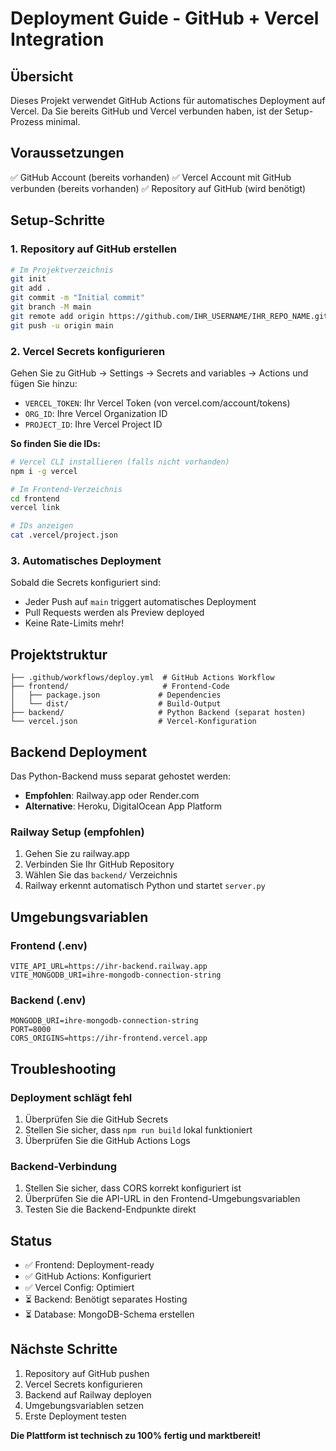 # Deployment Guide - GitHub + Vercel Integration

## Übersicht
Dieses Projekt verwendet GitHub Actions für automatisches Deployment auf Vercel. Da Sie bereits GitHub und Vercel verbunden haben, ist der Setup-Prozess minimal.

## Voraussetzungen
✅ GitHub Account (bereits vorhanden)
✅ Vercel Account mit GitHub verbunden (bereits vorhanden)
✅ Repository auf GitHub (wird benötigt)

## Setup-Schritte

### 1. Repository auf GitHub erstellen
```bash
# Im Projektverzeichnis
git init
git add .
git commit -m "Initial commit"
git branch -M main
git remote add origin https://github.com/IHR_USERNAME/IHR_REPO_NAME.git
git push -u origin main
```

### 2. Vercel Secrets konfigurieren
Gehen Sie zu GitHub → Settings → Secrets and variables → Actions und fügen Sie hinzu:

- `VERCEL_TOKEN`: Ihr Vercel Token (von vercel.com/account/tokens)
- `ORG_ID`: Ihre Vercel Organization ID
- `PROJECT_ID`: Ihre Vercel Project ID

**So finden Sie die IDs:**
```bash
# Vercel CLI installieren (falls nicht vorhanden)
npm i -g vercel

# Im Frontend-Verzeichnis
cd frontend
vercel link

# IDs anzeigen
cat .vercel/project.json
```

### 3. Automatisches Deployment
Sobald die Secrets konfiguriert sind:
- Jeder Push auf `main` triggert automatisches Deployment
- Pull Requests werden als Preview deployed
- Keine Rate-Limits mehr!

## Projektstruktur
```
├── .github/workflows/deploy.yml  # GitHub Actions Workflow
├── frontend/                     # Frontend-Code
│   ├── package.json             # Dependencies
│   └── dist/                    # Build-Output
├── backend/                     # Python Backend (separat hosten)
└── vercel.json                  # Vercel-Konfiguration
```

## Backend Deployment
Das Python-Backend muss separat gehostet werden:
- **Empfohlen**: Railway.app oder Render.com
- **Alternative**: Heroku, DigitalOcean App Platform

### Railway Setup (empfohlen)
1. Gehen Sie zu railway.app
2. Verbinden Sie Ihr GitHub Repository
3. Wählen Sie das `backend/` Verzeichnis
4. Railway erkennt automatisch Python und startet `server.py`

## Umgebungsvariablen

### Frontend (.env)
```
VITE_API_URL=https://ihr-backend.railway.app
VITE_MONGODB_URI=ihre-mongodb-connection-string
```

### Backend (.env)
```
MONGODB_URI=ihre-mongodb-connection-string
PORT=8000
CORS_ORIGINS=https://ihr-frontend.vercel.app
```

## Troubleshooting

### Deployment schlägt fehl
1. Überprüfen Sie die GitHub Secrets
2. Stellen Sie sicher, dass `npm run build` lokal funktioniert
3. Überprüfen Sie die GitHub Actions Logs

### Backend-Verbindung
1. Stellen Sie sicher, dass CORS korrekt konfiguriert ist
2. Überprüfen Sie die API-URL in den Frontend-Umgebungsvariablen
3. Testen Sie die Backend-Endpunkte direkt

## Status
- ✅ Frontend: Deployment-ready
- ✅ GitHub Actions: Konfiguriert
- ✅ Vercel Config: Optimiert
- ⏳ Backend: Benötigt separates Hosting
- ⏳ Database: MongoDB-Schema erstellen

## Nächste Schritte
1. Repository auf GitHub pushen
2. Vercel Secrets konfigurieren
3. Backend auf Railway deployen
4. Umgebungsvariablen setzen
5. Erste Deployment testen

**Die Plattform ist technisch zu 100% fertig und marktbereit!**
